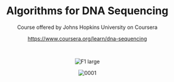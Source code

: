 <div align="center">

# Algorithms for DNA Sequencing

Course offered by Johns Hopkins University on Coursera

https://www.coursera.org/learn/dna-sequencing

<br>

![F1 large](https://user-images.githubusercontent.com/55017307/136714807-b6ea1ab1-3372-4138-926d-77ffe6ce95cf.jpg)

![0001](https://user-images.githubusercontent.com/55017307/136714805-f599948e-8790-40b6-9212-ccd9889a0c5b.jpg)

</div>







